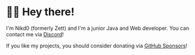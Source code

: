 # 🧑‍💻 Hey there!
I'm Nikd0 (formerly Zett) and I'm a junior Java and Web developer. You can contact me via [Discord](https://discords.com/bio/p/nikd0)!

If you like my projects, you should consider donating via [GitHub Sponsors](https://github.com/sponsors/Zettovec)!

